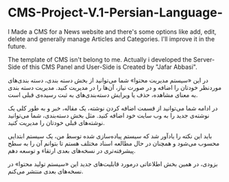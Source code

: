 # CMS-Project-V.1-Persian-Language-
I Made a CMS for a News website and there's some options like add, edit, delete and generally manage Articles and Categories. I'll improve it in the future.

The template of CMS isn't belong to me. Actually i developed the Server-Side of this CMS Panel and User-Side is Created by "Jafar Abbasi".

در این «سیستم مدیریت محتوا» شما می‌توانید از بخش دسته بندی، دسته بندی‌های موردنظر خودتان را اضافه و در صورت نیاز، آن‌ها را در مدیریت کنید. مدیریت دسته بندی به معنای مشاهده، حذف یا ویرایش دسته‌بندی‌های به ثبت رسیده‌ی قبلی است.

در ادامه شما می‌توانید از قسمت اضافه کردن نوشته، یک مقاله، خبر و به طور کلی یک نوشته‌ی جدید را به وب سایت خود اضافه کنید. مثل بخش دسته‌بندی، شما می‌توانید نوشته‌های قبلی خودتان را مدیریت کنید. 

باید این نکته را یادآور شد که سیستم پیاده‌سازی شده توسط من، یک سیستم ابتدایی محسوب می‌شود و همچنان در حال مطالعه اسناد مختلف هستم تا بتوانم آن را به سطح پیشرفته‌تری در نسخه‌های بعدی ارتقاء و توسعه دهم.


بزودی، در همین بخش اطلاعاتی درمورد قابلیت‌های جدید این «سیستم تولید محتوا» در نسخه‌های بعدی منتشر می‌کنم.
